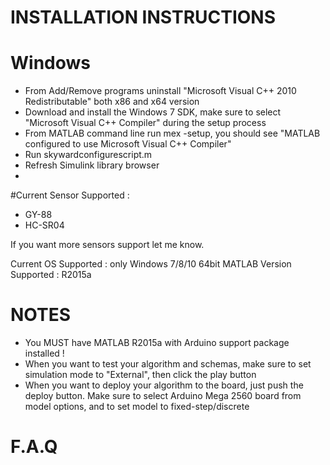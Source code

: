 # INSTALLATION INSTRUCTIONS
# 

# Windows

* From Add/Remove programs uninstall "Microsoft Visual C++ 2010 Redistributable" both x86 and x64 version
* Download and install the Windows 7 SDK, make sure to select "Microsoft Visual C++ Compiler" during the setup process
* From MATLAB command line run mex -setup, you should see "MATLAB configured to use Microsoft Visual C++ Compiler"
* Run skywardconfigurescript.m
* Refresh Simulink library browser
* 

#Current Sensor Supported : 

* GY-88
* HC-SR04

If you want more sensors support let me know.

Current OS Supported : only Windows 7/8/10 64bit
MATLAB Version Supported : R2015a


# NOTES  

* You MUST have MATLAB R2015a with Arduino support package installed !
* When you want to test your algorithm and schemas, make sure to set simulation mode to "External", then click the play button
* When you want to deploy your algorithm to the board, just push the deploy button. Make sure to select Arduino Mega 2560 board from model options, and to set model to fixed-step/discrete

# F.A.Q



